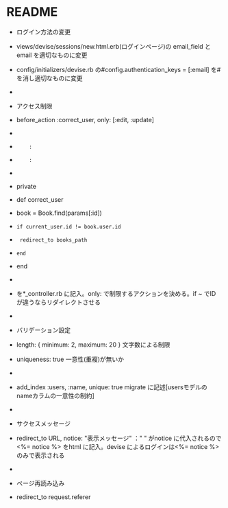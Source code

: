 # README
* ログイン方法の変更
*   views/devise/sessions/new.html.erb(ログインページ)の email_field と email を適切なものに変更
*   config/initializers/devise.rb の#config.authentication_keys = [:email] を#を消し適切なものに変更
*

* アクセス制限
*   before_action :correct_user, only: [:edit, :update]
*
*         :
*         :
*
*  private
*    def correct_user
*    book = Book.find(params[:id])
*     if current_user.id != book.user.id
*      redirect_to books_path
*     end
*    end
*
* を*_controller.rb に記入。only: で制限するアクションを決める。if ~ でID が違うならリダイレクトさせる
*
* バリデーション設定
*   length: { minimum: 2, maximum: 20 } 文字数による制限
*   uniqueness: true                    一意性(重複)が無いか
*
*   add_index :users, :name, unique: true   migrate に記述[usersモデルのnameカラムの一意性の制約]
*
* サクセスメッセージ
*   redirect_to URL, notice: "表示メッセージ"  ：" " がnotice に代入されるので<%= notice %> をhtml に記入。devise によるログインは<%= notice %> のみで表示される
*
* ページ再読み込み
* redirect_to request.referer